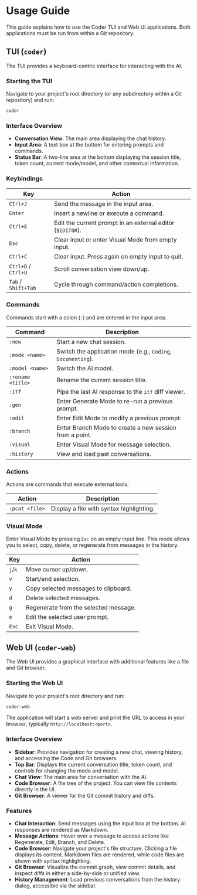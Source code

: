 # Usage Guide

This guide explains how to use the Coder TUI and Web UI applications. Both applications must be run from within a Git repository.

## TUI (`coder`)

The TUI provides a keyboard-centric interface for interacting with the AI.

### Starting the TUI

Navigate to your project's root directory (or any subdirectory within a Git repository) and run:

```sh
coder
```

### Interface Overview

- **Conversation View**: The main area displaying the chat history.
- **Input Area**: A text box at the bottom for entering prompts and commands.
- **Status Bar**: A two-line area at the bottom displaying the session title, token count, current mode/model, and other contextual information.

### Keybindings

| Key             | Action                                               |
| --------------- | ---------------------------------------------------- |
| `Ctrl+J`        | Send the message in the input area.                  |
| `Enter`         | Insert a newline or execute a command.               |
| `Ctrl+E`        | Edit the current prompt in an external editor (`$EDITOR`). |
| `Esc`           | Clear input or enter Visual Mode from empty input.   |
| `Ctrl+C`        | Clear input. Press again on empty input to quit.     |
| `Ctrl+D` / `Ctrl+U` | Scroll conversation view down/up.                    |
| `Tab` / `Shift+Tab` | Cycle through command/action completions.            |

### Commands

Commands start with a colon (`:`) and are entered in the input area.

| Command         | Description                                          |
| --------------- | ---------------------------------------------------- |
| `:new`          | Start a new chat session.                            |
| `:mode <name>`  | Switch the application mode (e.g., `Coding`, `Documenting`). |
| `:model <name>` | Switch the AI model.                                 |
| `:rename <title>`| Rename the current session title.                    |
| `:itf`          | Pipe the last AI response to the `itf` diff viewer.  |
| `:gen`          | Enter Generate Mode to re-run a previous prompt.     |
| `:edit`         | Enter Edit Mode to modify a previous prompt.         |
| `:branch`       | Enter Branch Mode to create a new session from a point. |
| `:visual`       | Enter Visual Mode for message selection.             |
| `:history`      | View and load past conversations.                    |

### Actions

Actions are commands that execute external tools.

| Action         | Description                                          |
| -------------- | ---------------------------------------------------- |
| `:pcat <file>` | Display a file with syntax highlighting.             |

### Visual Mode

Enter Visual Mode by pressing `Esc` on an empty input line. This mode allows you to select, copy, delete, or regenerate from messages in the history.

| Key | Action                               |
| --- | ------------------------------------ |
| `j`/`k` | Move cursor up/down.                 |
| `v`   | Start/end selection.                 |
| `y`   | Copy selected messages to clipboard. |
| `d`   | Delete selected messages.            |
| `g`   | Regenerate from the selected message.|
| `e`   | Edit the selected user prompt.       |
| `Esc` | Exit Visual Mode.                    |

## Web UI (`coder-web`)

The Web UI provides a graphical interface with additional features like a file and Git browser.

### Starting the Web UI

Navigate to your project's root directory and run:

```sh
coder-web
```

The application will start a web server and print the URL to access in your browser, typically `http://localhost:<port>`.

### Interface Overview

- **Sidebar**: Provides navigation for creating a new chat, viewing history, and accessing the Code and Git browsers.
- **Top Bar**: Displays the current conversation title, token count, and controls for changing the mode and model.
- **Chat View**: The main area for conversation with the AI.
- **Code Browser**: A file tree of the project. You can view file contents directly in the UI.
- **Git Browser**: A viewer for the Git commit history and diffs.

### Features

- **Chat Interaction**: Send messages using the input box at the bottom. AI responses are rendered as Markdown.
- **Message Actions**: Hover over a message to access actions like Regenerate, Edit, Branch, and Delete.
- **Code Browser**: Navigate your project's file structure. Clicking a file displays its content. Markdown files are rendered, while code files are shown with syntax highlighting.
- **Git Browser**: Visualize the commit graph, view commit details, and inspect diffs in either a side-by-side or unified view.
- **History Management**: Load previous conversations from the history dialog, accessible via the sidebar.
